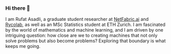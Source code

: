### Hi there 👋

I am Rufat Asadli, a graduate student researcher at [NetFabric.ai](https://netfabric.ai/) and [Rycolab](https://rycolab.io), as well as an MSc Statistics student at ETH Zurich. I am fascinated by the world of mathematics and machine learning, and I am driven by one intriguing question: how close are we to creating machines that not only solve problems but also become problems? Exploring that boundary is what keeps me going.
